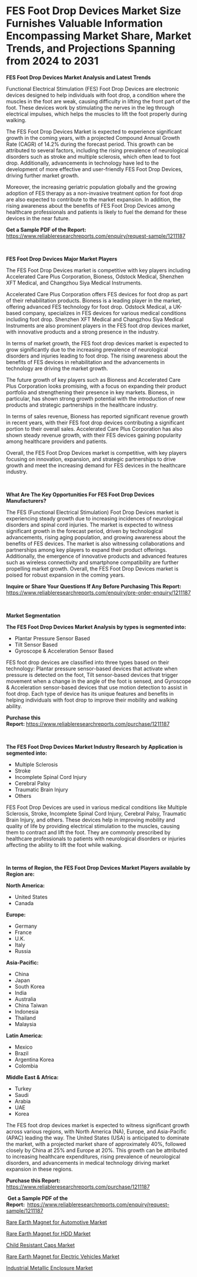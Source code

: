 <p><h1>FES Foot Drop Devices Market Size Furnishes Valuable Information Encompassing Market Share, Market Trends, and Projections Spanning from 2024 to 2031</h1></p><p><strong>FES Foot Drop Devices Market Analysis and Latest Trends</strong></p>
<p><p>Functional Electrical Stimulation (FES) Foot Drop Devices are electronic devices designed to help individuals with foot drop, a condition where the muscles in the foot are weak, causing difficulty in lifting the front part of the foot. These devices work by stimulating the nerves in the leg through electrical impulses, which helps the muscles to lift the foot properly during walking.</p><p>The FES Foot Drop Devices Market is expected to experience significant growth in the coming years, with a projected Compound Annual Growth Rate (CAGR) of 14.2% during the forecast period. This growth can be attributed to several factors, including the rising prevalence of neurological disorders such as stroke and multiple sclerosis, which often lead to foot drop. Additionally, advancements in technology have led to the development of more effective and user-friendly FES Foot Drop Devices, driving further market growth.</p><p>Moreover, the increasing geriatric population globally and the growing adoption of FES therapy as a non-invasive treatment option for foot drop are also expected to contribute to the market expansion. In addition, the rising awareness about the benefits of FES Foot Drop Devices among healthcare professionals and patients is likely to fuel the demand for these devices in the near future.</p></p>
<p><strong>Get a Sample PDF of the Report:&nbsp;</strong> <a href="https://www.reliableresearchreports.com/enquiry/request-sample/1211187">https://www.reliableresearchreports.com/enquiry/request-sample/1211187</a></p>
<p>&nbsp;</p>
<p><strong>FES Foot Drop Devices Major Market Players</strong></p>
<p><p>The FES Foot Drop Devices market is competitive with key players including Accelerated Care Plus Corporation, Bioness, Odstock Medical, Shenzhen XFT Medical, and Changzhou Siya Medical Instruments. </p><p>Accelerated Care Plus Corporation offers FES devices for foot drop as part of their rehabilitation products. Bioness is a leading player in the market, offering advanced FES technology for foot drop. Odstock Medical, a UK-based company, specializes in FES devices for various medical conditions including foot drop. Shenzhen XFT Medical and Changzhou Siya Medical Instruments are also prominent players in the FES foot drop devices market, with innovative products and a strong presence in the industry.</p><p>In terms of market growth, the FES foot drop devices market is expected to grow significantly due to the increasing prevalence of neurological disorders and injuries leading to foot drop. The rising awareness about the benefits of FES devices in rehabilitation and the advancements in technology are driving the market growth.</p><p>The future growth of key players such as Bioness and Accelerated Care Plus Corporation looks promising, with a focus on expanding their product portfolio and strengthening their presence in key markets. Bioness, in particular, has shown strong growth potential with the introduction of new products and strategic partnerships in the healthcare industry.</p><p>In terms of sales revenue, Bioness has reported significant revenue growth in recent years, with their FES foot drop devices contributing a significant portion to their overall sales. Accelerated Care Plus Corporation has also shown steady revenue growth, with their FES devices gaining popularity among healthcare providers and patients.</p><p>Overall, the FES Foot Drop Devices market is competitive, with key players focusing on innovation, expansion, and strategic partnerships to drive growth and meet the increasing demand for FES devices in the healthcare industry.</p></p>
<p>&nbsp;</p>
<p><strong>What Are The Key Opportunities For FES Foot Drop Devices Manufacturers?</strong></p>
<p><p>The FES (Functional Electrical Stimulation) Foot Drop Devices market is experiencing steady growth due to increasing incidences of neurological disorders and spinal cord injuries. The market is expected to witness significant growth in the forecast period, driven by technological advancements, rising aging population, and growing awareness about the benefits of FES devices. The market is also witnessing collaborations and partnerships among key players to expand their product offerings. Additionally, the emergence of innovative products and advanced features such as wireless connectivity and smartphone compatibility are further propelling market growth. Overall, the FES Foot Drop Devices market is poised for robust expansion in the coming years.</p></p>
<p><strong>Inquire or Share Your Questions If Any Before Purchasing This Report:</strong> <a href="https://www.reliableresearchreports.com/enquiry/pre-order-enquiry/1211187">https://www.reliableresearchreports.com/enquiry/pre-order-enquiry/1211187</a></p>
<p>&nbsp;</p>
<p><strong>Market Segmentation</strong></p>
<p><strong>The FES Foot Drop Devices Market Analysis by types is segmented into:</strong></p>
<p><ul><li>Plantar Pressure Sensor Based</li><li>Tilt Sensor Based</li><li>Gyroscope & Acceleration Sensor Based</li></ul></p>
<p><p>FES foot drop devices are classified into three types based on their technology: Plantar pressure sensor-based devices that activate when pressure is detected on the foot, Tilt sensor-based devices that trigger movement when a change in the angle of the foot is sensed, and Gyroscope & Acceleration sensor-based devices that use motion detection to assist in foot drop. Each type of device has its unique features and benefits in helping individuals with foot drop to improve their mobility and walking ability.</p></p>
<p><strong>Purchase this Report:&nbsp;</strong><a href="https://www.reliableresearchreports.com/purchase/1211187">https://www.reliableresearchreports.com/purchase/1211187</a></p>
<p>&nbsp;</p>
<p><strong>The FES Foot Drop Devices Market Industry Research by Application is segmented into:</strong></p>
<p><ul><li>Multiple Sclerosis</li><li>Stroke</li><li>Incomplete Spinal Cord Injury</li><li>Cerebral Palsy</li><li>Traumatic Brain Injury</li><li>Others</li></ul></p>
<p><p>FES Foot Drop Devices are used in various medical conditions like Multiple Sclerosis, Stroke, Incomplete Spinal Cord Injury, Cerebral Palsy, Traumatic Brain Injury, and others. These devices help in improving mobility and quality of life by providing electrical stimulation to the muscles, causing them to contract and lift the foot. They are commonly prescribed by healthcare professionals to patients with neurological disorders or injuries affecting the ability to lift the foot while walking.</p></p>
<p>&nbsp;</p>
<p><strong>In terms of Region, the FES Foot Drop Devices Market Players available by Region are:</strong></p>
<p>
    <p> <strong> North America: </strong>
        <ul>
            <li>United States</li>
            <li>Canada</li>
        </ul>
        </p> 
    <p> <strong> Europe: </strong>
        <ul>
            <li>Germany</li>
            <li>France</li>
            <li>U.K.</li>
            <li>Italy</li>
            <li>Russia</li>
        </ul>
        </p> 
    <p> <strong> Asia-Pacific: </strong>
        <ul>
            <li>China</li>
            <li>Japan</li>
            <li>South Korea</li>
            <li>India</li>
            <li>Australia</li>
            <li>China Taiwan</li>
            <li>Indonesia</li>
            <li>Thailand</li>
            <li>Malaysia</li>
        </ul>
        </p> 
    <p> <strong> Latin America: </strong>
        <ul>
            <li>Mexico</li>
            <li>Brazil</li>
            <li>Argentina Korea</li>
            <li>Colombia</li>
        </ul>
        </p> 
    <p> <strong> Middle East & Africa: </strong>
        <ul>
            <li>Turkey</li>
            <li>Saudi</li>
            <li>Arabia</li>
            <li>UAE</li>
            <li>Korea</li>
        </ul>
    </p>
    </p>
<p><p>The FES foot drop devices market is expected to witness significant growth across various regions, with North America (NA), Europe, and Asia-Pacific (APAC) leading the way. The United States (USA) is anticipated to dominate the market, with a projected market share of approximately 40%, followed closely by China at 25% and Europe at 20%. This growth can be attributed to increasing healthcare expenditures, rising prevalence of neurological disorders, and advancements in medical technology driving market expansion in these regions.</p></p>
<p><strong>Purchase this Report: </strong><a href="https://www.reliableresearchreports.com/purchase/1211187">https://www.reliableresearchreports.com/purchase/1211187</a></p>
<p>&nbsp;<strong>Get a Sample PDF of the Report:&nbsp;&nbsp;</strong><a href="https://www.reliableresearchreports.com/enquiry/request-sample/1211187">https://www.reliableresearchreports.com/enquiry/request-sample/1211187</a></p>
<p><strong></strong></p>
<p><p><a href="https://medium.com/@nyahreinger/rare-earth-magnet-for-automotive-nbsp-market-focuses-on-market-share-size-and-projected-forecast-f54db1e65cb3">Rare Earth Magnet for Automotive Market</a></p><p><a href="https://medium.com/@nyahreinger/rare-earth-magnet-for-hdd-market-size-and-market-trends-complete-industry-overview-2024-to-2031-ed640adc1ff3">Rare Earth Magnet for HDD Market</a></p><p><a href="https://github.com/danielneavesallisons03mba/Market-Research-Report-List-1/blob/main/child-resistant-caps-market.md">Child Resistant Caps Market</a></p><p><a href="https://medium.com/@nyahreinger/decoding-rare-earth-magnet-for-electric-vehicles-market-metrics-market-share-trends-and-growth-c587b83ee20a">Rare Earth Magnet for Electric Vehicles Market</a></p><p><a href="https://github.com/dimitrishawkinswaynenp91rgz/Market-Research-Report-List-1/blob/main/industrial-metallic-enclosure-market.md">Industrial Metallic Enclosure Market</a></p></p>